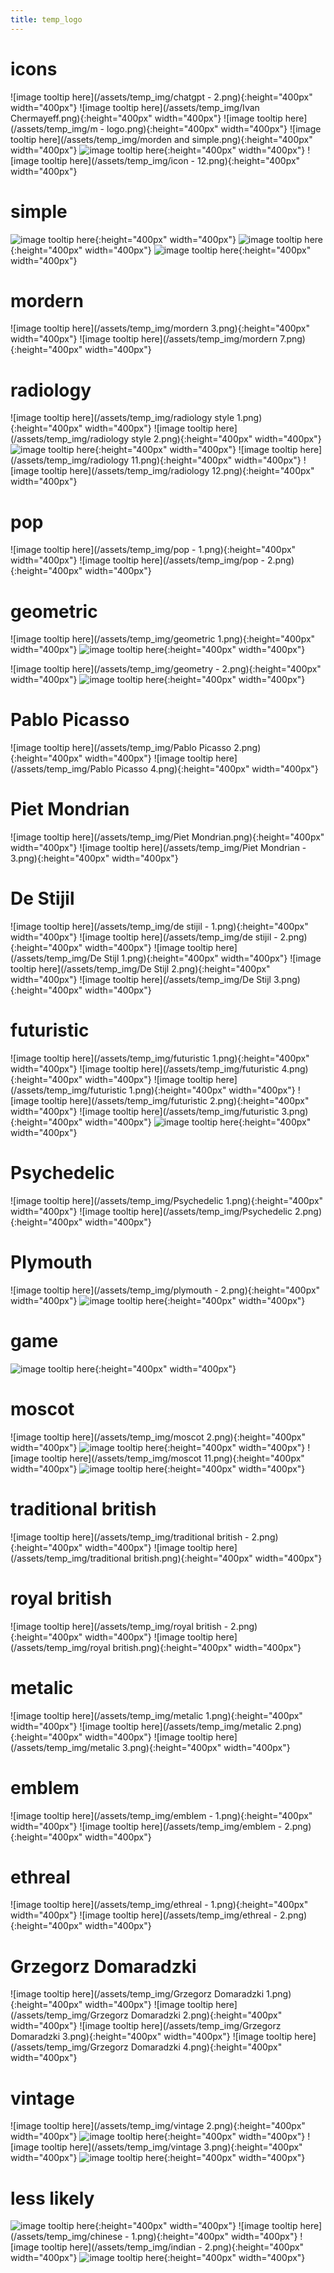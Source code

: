 ```yaml
---
title: temp_logo
---
```


# icons
![image tooltip here](/assets/temp_img/chatgpt - 2.png){:height="400px" width="400px"}
![image tooltip here](/assets/temp_img/Ivan Chermayeff.png){:height="400px" width="400px"}
![image tooltip here](/assets/temp_img/m - logo.png){:height="400px" width="400px"}
![image tooltip here](/assets/temp_img/morden and simple.png){:height="400px" width="400px"}
![image tooltip here](/assets/temp_img/minimalistic.png){:height="400px" width="400px"}
![image tooltip here](/assets/temp_img/icon - 12.png){:height="400px" width="400px"}


# simple
![image tooltip here](/assets/temp_img/simple.png){:height="400px" width="400px"}
![image tooltip here](/assets/temp_img/simple3.png){:height="400px" width="400px"}
![image tooltip here](/assets/temp_img/sleek.png){:height="400px" width="400px"}

# mordern
![image tooltip here](/assets/temp_img/mordern 3.png){:height="400px" width="400px"}
![image tooltip here](/assets/temp_img/mordern 7.png){:height="400px" width="400px"}



# radiology
![image tooltip here](/assets/temp_img/radiology style 1.png){:height="400px" width="400px"}
![image tooltip here](/assets/temp_img/radiology style 2.png){:height="400px" width="400px"}
![image tooltip here](/assets/temp_img/radiology.png){:height="400px" width="400px"}
![image tooltip here](/assets/temp_img/radiology 11.png){:height="400px" width="400px"}
![image tooltip here](/assets/temp_img/radiology 12.png){:height="400px" width="400px"}




# pop
![image tooltip here](/assets/temp_img/pop - 1.png){:height="400px" width="400px"}
![image tooltip here](/assets/temp_img/pop - 2.png){:height="400px" width="400px"}



# geometric
![image tooltip here](/assets/temp_img/geometric 1.png){:height="400px" width="400px"}
![image tooltip here](/assets/temp_img/geometric.png){:height="400px" width="400px"}

![image tooltip here](/assets/temp_img/geometry - 2.png){:height="400px" width="400px"}
![image tooltip here](/assets/temp_img/geometry-1.png){:height="400px" width="400px"}



# Pablo Picasso
![image tooltip here](/assets/temp_img/Pablo Picasso 2.png){:height="400px" width="400px"}
![image tooltip here](/assets/temp_img/Pablo Picasso 4.png){:height="400px" width="400px"}


# Piet Mondrian
![image tooltip here](/assets/temp_img/Piet Mondrian.png){:height="400px" width="400px"}
![image tooltip here](/assets/temp_img/Piet Mondrian - 3.png){:height="400px" width="400px"}


# De Stijil
![image tooltip here](/assets/temp_img/de stijil - 1.png){:height="400px" width="400px"}
![image tooltip here](/assets/temp_img/de stijil - 2.png){:height="400px" width="400px"}
![image tooltip here](/assets/temp_img/De Stijl 1.png){:height="400px" width="400px"}
![image tooltip here](/assets/temp_img/De Stijl 2.png){:height="400px" width="400px"}
![image tooltip here](/assets/temp_img/De Stijl 3.png){:height="400px" width="400px"}


# futuristic
![image tooltip here](/assets/temp_img/futuristic  1.png){:height="400px" width="400px"}
![image tooltip here](/assets/temp_img/futuristic  4.png){:height="400px" width="400px"}
![image tooltip here](/assets/temp_img/futuristic 1.png){:height="400px" width="400px"}
![image tooltip here](/assets/temp_img/futuristic 2.png){:height="400px" width="400px"}
![image tooltip here](/assets/temp_img/futuristic 3.png){:height="400px" width="400px"}
![image tooltip here](/assets/temp_img/futuristic.png){:height="400px" width="400px"}


# Psychedelic
![image tooltip here](/assets/temp_img/Psychedelic 1.png){:height="400px" width="400px"}
![image tooltip here](/assets/temp_img/Psychedelic 2.png){:height="400px" width="400px"}

# Plymouth
![image tooltip here](/assets/temp_img/plymouth - 2.png){:height="400px" width="400px"}
![image tooltip here](/assets/temp_img/plymouth.png){:height="400px" width="400px"}

# game
![image tooltip here](/assets/temp_img/game.png){:height="400px" width="400px"}




# moscot
![image tooltip here](/assets/temp_img/moscot 2.png){:height="400px" width="400px"}
![image tooltip here](/assets/temp_img/moscot.png){:height="400px" width="400px"}
![image tooltip here](/assets/temp_img/moscot 11.png){:height="400px" width="400px"}
![image tooltip here](/assets/temp_img/moscot-12.png){:height="400px" width="400px"}



# traditional british
![image tooltip here](/assets/temp_img/traditional british - 2.png){:height="400px" width="400px"}
![image tooltip here](/assets/temp_img/traditional british.png){:height="400px" width="400px"}


# royal british
![image tooltip here](/assets/temp_img/royal british - 2.png){:height="400px" width="400px"}
![image tooltip here](/assets/temp_img/royal british.png){:height="400px" width="400px"}



# metalic
![image tooltip here](/assets/temp_img/metalic 1.png){:height="400px" width="400px"}
![image tooltip here](/assets/temp_img/metalic 2.png){:height="400px" width="400px"}
![image tooltip here](/assets/temp_img/metalic 3.png){:height="400px" width="400px"}

# emblem
![image tooltip here](/assets/temp_img/emblem - 1.png){:height="400px" width="400px"}
![image tooltip here](/assets/temp_img/emblem - 2.png){:height="400px" width="400px"}

# ethreal
![image tooltip here](/assets/temp_img/ethreal - 1.png){:height="400px" width="400px"}
![image tooltip here](/assets/temp_img/ethreal - 2.png){:height="400px" width="400px"}





# Grzegorz Domaradzki
![image tooltip here](/assets/temp_img/Grzegorz Domaradzki 1.png){:height="400px" width="400px"}
![image tooltip here](/assets/temp_img/Grzegorz Domaradzki 2.png){:height="400px" width="400px"}
![image tooltip here](/assets/temp_img/Grzegorz Domaradzki 3.png){:height="400px" width="400px"}
![image tooltip here](/assets/temp_img/Grzegorz Domaradzki 4.png){:height="400px" width="400px"}


# vintage
![image tooltip here](/assets/temp_img/vintage 2.png){:height="400px" width="400px"}
![image tooltip here](/assets/temp_img/vintage-2.png){:height="400px" width="400px"}
![image tooltip here](/assets/temp_img/vintage 3.png){:height="400px" width="400px"}
![image tooltip here](/assets/temp_img/vintage.png){:height="400px" width="400px"}

# less likely
![image tooltip here](/assets/temp_img/comic.png){:height="400px" width="400px"}
![image tooltip here](/assets/temp_img/chinese - 1.png){:height="400px" width="400px"}
![image tooltip here](/assets/temp_img/indian - 2.png){:height="400px" width="400px"}
![image tooltip here](/assets/temp_img/lesslikely1.png){:height="400px" width="400px"}



